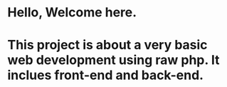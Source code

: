 # Hello, Welcome here.

# This project is about a very basic web development using raw php. It inclues front-end and back-end. 
